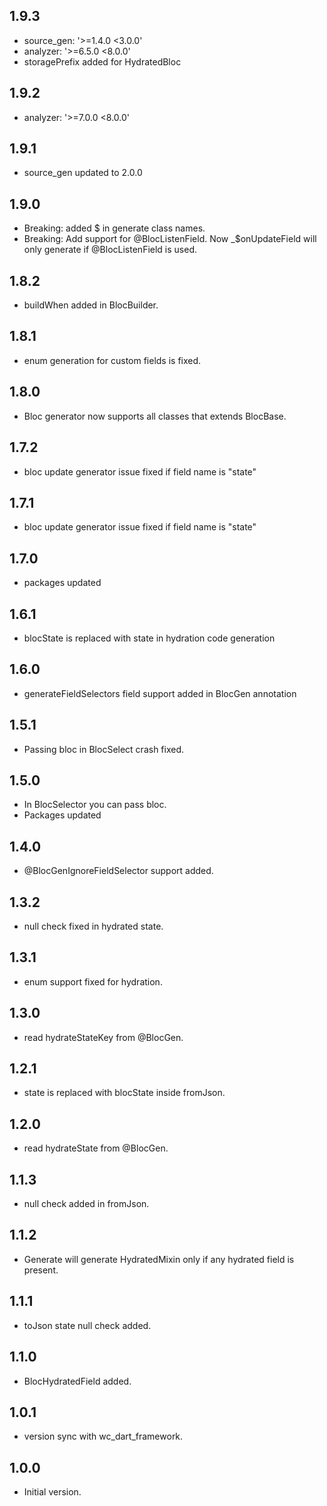 ## 1.9.3
- source_gen: '>=1.4.0 <3.0.0'
- analyzer: '>=6.5.0 <8.0.0'
- storagePrefix added for HydratedBloc

## 1.9.2
- analyzer: '>=7.0.0 <8.0.0'

## 1.9.1
- source_gen updated to 2.0.0

## 1.9.0
- Breaking: added $ in generate class names.
- Breaking: Add support for @BlocListenField. Now _$onUpdateField will only generate if @BlocListenField is used.

## 1.8.2
- buildWhen added in BlocBuilder.

## 1.8.1
- enum generation for custom fields is fixed.

## 1.8.0
- Bloc generator now supports all classes that extends BlocBase.

## 1.7.2
- bloc update generator issue fixed if field name is "state"

## 1.7.1
- bloc update generator issue fixed if field name is "state"

## 1.7.0
- packages updated

## 1.6.1
- blocState is replaced with state in hydration code generation

## 1.6.0
- generateFieldSelectors field support added in BlocGen annotation

## 1.5.1
- Passing bloc in BlocSelect crash fixed.

## 1.5.0
- In BlocSelector you can pass bloc.
- Packages updated

## 1.4.0
- @BlocGenIgnoreFieldSelector support added.

## 1.3.2
- null check fixed in hydrated state.

## 1.3.1
- enum support fixed for hydration.

## 1.3.0
- read hydrateStateKey from @BlocGen.

## 1.2.1
- state is replaced with blocState inside fromJson.

## 1.2.0
- read hydrateState from @BlocGen.

## 1.1.3
- null check added in fromJson.

## 1.1.2
- Generate will generate HydratedMixin only if any hydrated field is present.

## 1.1.1
- toJson state null check added.

## 1.1.0
- BlocHydratedField added.

## 1.0.1
- version sync with wc_dart_framework.

## 1.0.0
- Initial version.